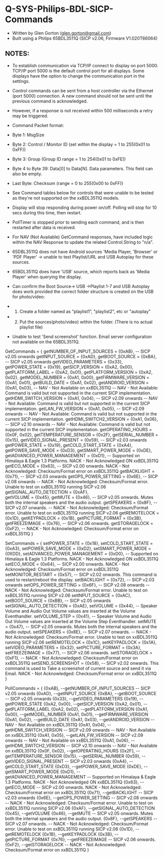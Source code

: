 # Q-SYS-Philips-BDL-SICP-Commands

- Written by Glen Gorton (glen.gorton@gmail.com)
- Built using a Philips 65BDL3511Q (SICP v2.06, Firmware V1.020T66064)

## NOTES:

- To establish communication via TCP/IP connect to display on port 5000. TCP/IP port 5000 is the default control port for all displays. Some displays have the option to change the communication port in the settings.
- Control commands can be sent from a host controller via the Ethernet (port 5000) connection. A new command should not be sent until the previous command is acknowledged.
- However, if a response is not received within 500 milliseconds a retry may be triggered.

- Command Packet format:
- Byte 1: MsgSize
- Byte 2: Control / Monitor ID (set within the display = 1 to 255(0x01 to 0xFF))
- Byte 3: Group (Group ID range = 1 to 254(0x01 to 0xFE))
- Byte 4 to Byte 39: Data[0] to Data[N]. Data parameters. This field can also be empty.
- Last Byte: Checksum (range = 0 to 255(0x00 to 0xFF))


- See Command tables below for controls that were unable to be tested as they're not supported on the xxBDL3511Q models.
- Display will stop responding during power on/off. Polling will stop for 10 secs during this time, then restart.
- PollTimer is stopped prior to sending each command, and is then restarted after data is received.
- For NAV (Not Available) GetCommand responses, have included logic within the NAV Response to update the related Control.String to "n/a".

- 65DBL3511Q does not have Android sources 'Media Player, 'Browser' or 'PDF Player' -> unable to test Playlist/URL and USB Autoplay for these sources.
- 65BDL3511Q does have 'USB' source, which reports back as 'Media Player' when querying the display.
- Can confirm the Boot Source-> USB ->Playlist 1-7 and USB Autoplay does work provided the correct folder structure is created on the USB for photo/video:
- 1. Create a folder named as “playlist1”, "playlist2", etc or "autoplay"
- 2. Put the sources(photo/video) within the folder. (There is no actual playlist file)

- Unable to test 'Send screenshot' function. Email server configuration not available on the 65BDL3511Q.


GetCommands = {
  getNUMBER_OF_INPUT_SOURCES = {0xAB}, -- SICP v2.05 onwards
  getINPUT_SOURCE = {0xAD},
  getBOOT_SOURCE = {0xBA}, -- SICP v2.05 onwards
  getVIDEO_PARAMETERS = {0x33},
  getPOWER_STATE = {0x19},
  getSICP_VERSION = {0xA2, 0x00},
  getPLATFORM_LABEL = {0xA2, 0x01},
  getPLATFORM_VERSION = {0xA2, 0x02},
  getMODEL_NUMBER = {0xA1, 0x00},
  getFIRMWARE_VERSION = {0xA1, 0x01},
  getBUILD_DATE = {0xA1, 0x02},
  getANDROID_VERSION = {0xA1, 0x03}, -- NAV - Not Available on xxBDL3511Q -- NAV - Not Available: Command is valid but not supported in the current SICP implementation.
  getHDMI_SWITCH_VERSION = {0xA1, 0x04}, -- SICP v2.09 onwards -- NAV - Not Available: Command is valid but not supported in the current SICP implementation.
  getLAN_FW_VERSION = {0xA1, 0x05}, -- SICP v2.09 onwards -- NAV - Not Available: Command is valid but not supported in the current SICP implementation.
  getHDMI_SWITCH2_VERSION = {0xA1, 0x06}, -- SICP v2.10 onwards -- NAV - Not Available: Command is valid but not supported in the current SICP implementation.
  getOPERATING_HOURS = {0x0F, 0x02},
  getTEMPERATURE_SENSOR = {0x2F},
  getSERIAL_NUMBER = {0x15},
  getVIDEO_SIGNAL_PRESENT = {0x59}, -- SICP v2.03 onwards
  getPOWER_STATE = {0x19},
  getCOLD_START_STATE = {0xA4},
  getPOWER_SAVE_MODE = {0xD3},
  getSMART_POWER_MODE = {0xDE},
  getADVANCED_POWER_MANAGEMENT = {0xD1}, -- Supported on Himalaya & Eagle 1.3 Platforms. NACK - Not Acknowledged ON xxBDL3511Q
  getECO_MODE = {0x63}, -- SICP v2.00 onwards. NACK - Not Acknowledged: Checksum/Format error on xxBDL3511Q
  getBACKLIGHT = {0x71}, -- SICP v2.03 onwards
  getOPS_POWER_SETTING = {0x6E}, -- SICP v2.08 onwards -- NACK - Not Acknowledged: Checksum/Format error. Unable to test on xxBDL3511Q running SICP v2.06
  getSIGNAL_AUTO_DETECTION = {0xAF},  
  getVOLUME = {0x45},
  getMUTE = {0x46}, -- SICP v2.05 onwards. Mutes both the internal speakers and the audio output.
  getSPEAKERS = {0x8F}, -- SICP v2.07 onwards. -- NACK - Not Acknowledged: Checksum/Format error. Unable to test on xxBDL3511Q running SICP v2.06
  getREMOTELOCK = {0x1D},
  getKEYPADLOCK = {0x1B},
  getPICTURE_FORMAT = {0x3B},
  getFREEZEIMAGE = {0x76}, -- SICP v2.06 onwards.
  getSTORAGELOCK = {0xF2}, -- NACK - Not Acknowledged: Checksum/Format error on xxBDL3511Q
}

SetCommands = {
  setPOWER_STATE = {0x18},
  setCOLD_START_STATE = {0xA3},
  setPOWER_SAVE_MODE = {0xD2},
  setSMART_POWER_MODE = {0XDD},
  setADVANCED_POWER_MANAGEMENT = {0xD0}, -- Supported on Himalaya & Eagle 1.3 Platforms. NACK - Not Acknowledged ON xxBDL3511Q
  setECO_MODE = {0x64}, -- SICP v2.00 onwards. NACK - Not Acknowledged: Checksum/Format error on xxBDL3511Q
  setMONITOR_RESTART = {0x57}, -- SICP v2.02 onwards. This command is used to restart/reboot the display.
  setBACKLIGHT = {0x72}, -- SICP v2.03 onwards
  setOPS_POWER_SETTING = {0x6F}, -- SICP v2.08 onwards -- NACK - Not Acknowledged: Checksum/Format error. Unable to test on xxBDL3511Q running SICP v2.06
  setINPUT_SOURCE = {0xAC},
  setBOOT_SOURCE = {0xBB}, -- SICP v2.05 onwards  
  setSIGNAL_AUTO_DETECTION = {0xAE},
  setVOLUME = {0x44}, -- Speaker Volume and Audio Out Volume values are inserted at the Volume Eventhandler.
  setVOLUME_STEP = {0x41}, -- Speaker Volume and Audio Out Volume values are inserted at the Volume Step Eventhandler.
  setMUTE = {0x47}, -- SICP v2.05 onwards. Mutes both the internal speakers and the audio output.
  setSPEAKERS = {0x8E}, -- SICP v2.07 onwards. -- NACK - Not Acknowledged: Checksum/Format error. Unable to test on xxBDL3511Q running SICP v2.06
  setREMOTELOCK = {0x1C},
  setKEYPADLOCK = {0x1A},
  setVIDEO_PARAMETERS = {0x32},
  setPICTURE_FORMAT = {0x3A},  
  setFREEZEIMAGE = {0x77}, -- SICP v2.06 onwards.
  setSTORAGELOCK = {0xF1}, -- NACK - Not Acknowledged: Checksum/Format error on xxBDL3511Q
  setSEND_SCREENSHOT = {0x58}, -- SICP v2.02 onwards. This command is used to Take a screenshot of current source and send it via Email. NACK - Not Acknowledged: Checksum/Format error on xxBDL3511Q
}

PollCommands = {
  {0xAB}, --getNUMBER_OF_INPUT_SOURCES -- SICP v2.05 onwards
  {0xAD}, --getINPUT_SOURCE
  {0xBA}, --getBOOT_SOURCE -- SICP v2.05 onwards
  {0x33}, --getVIDEO_PARAMETERS
  {0x19}, --getPOWER_STATE
  {0xA2, 0x00}, --getSICP_VERSION
  {0xA2, 0x01}, --getPLATFORM_LABEL
  {0xA2, 0x02}, --getPLATFORM_VERSION
  {0xA1, 0x00}, --getMODEL_NUMBER
  {0xA1, 0x01}, --getFIRMWARE_VERSION
  {0xA1, 0x02}, --getBUILD_DATE
  {0xA1, 0x03}, --getANDROID_VERSION -- NAV - Not Available on xxBDL3511Q
  {0xA1, 0x04}, --getHDMI_SWITCH_VERSION -- SICP v2.09 onwards -- NAV - Not Available on xxBDL3511Q
  {0xA1, 0x05}, --getLAN_FW_VERSION -- SICP v2.09 onwards -- NAV - Not Available on xxBDL3511Q
  {0xA1, 0x06}, --getHDMI_SWITCH2_VERSION -- SICP v2.10 onwards -- NAV - Not Available on xxBDL3511Q
  {0x0F, 0x02}, --getOPERATING_HOURS
  {0x2F}, --getTEMPERATURE_SENSOR
  {0x15}, --getSERIAL_NUMBER
  {0x59}, --getVIDEO_SIGNAL_PRESENT -- SICP v2.03 onwards
  {0xA4}, --getCOLD_START_STATE
  {0xD3}, --getPOWER_SAVE_MODE
  {0xDE}, --getSMART_POWER_MODE
  {0xD1}, --getADVANCED_POWER_MANAGEMENT -- Supported on Himalaya & Eagle 1.3 Platforms. NACK - Not Acknowledged ON xxBDL3511Q
  {0x63}, --getECO_MODE -- SICP v2.00 onwards. NACK - Not Acknowledged: Checksum/Format error on xxBDL3511Q
  {0x71}, --getBACKLIGHT -- SICP v2.03 onwards
  {0x6E}, --getOPS_POWER_SETTING -- SICP v2.08 onwards -- NACK - Not Acknowledged: Checksum/Format error. Unable to test on xxBDL3511Q running SICP v2.06
  {0xAF}, --getSIGNAL_AUTO_DETECTION
  {0x45}, --getVOLUME
  {0x46}, --getMUTE -- SICP v2.05 onwards. Mutes both the internal speakers and the audio output.
  {0x8F}, --getSPEAKERS -- SICP v2.07 onwards. -- NACK - Not Acknowledged: Checksum/Format error. Unable to test on xxBDL3511Q running SICP v2.06
  {0x1D}, --getREMOTELOCK
  {0x1B}, --getKEYPADLOCK
  {0x3B}, --getPICTURE_FORMAT
  {0x76}, --getFREEZEIMAGE -- SICP v2.06 onwards.
  {0xF2}, --getSTORAGELOCK -- NACK - Not Acknowledged: Checksum/Format error on xxBDL3511Q
}

